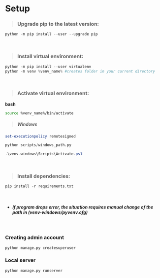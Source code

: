 # Setup

> ### Upgrade pip to the latest version:
```python
python -m pip install --user --upgrade pip
```
<br>

> ### Install virtual environment:
```python
python -m pip install --user virtualenv
python -m venv %venv_name% #creates folder in your current directory
```
<br>

> ### Activate virtual environment:
**bash**
```bash
source %venv_name%/bin/activate
```
>##### Windows
```powershell
set-executionpolicy remotesigned
```
```python
python scripts/windows_path.py
```
```powershell
.\venv-windows\Scripts\Activate.ps1
```
<br>

> ### Install dependencies:
```python
pip install -r requirements.txt
```
<br>

- ##### If program drops error, the situation requires manual change of the path in (venv-windows/pyvenv.cfg)
<br>

### Creating admin account
```bash
python manage.py createsuperuser
```
### Local server
```bash
python manage.py runserver
```
